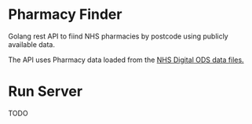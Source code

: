 # Pharmacy Finder
Golang rest API to fiind NHS pharmacies by postcode using publicly available data.

The API uses Pharmacy data loaded from the [NHS Digital ODS data files.](https://digital.nhs.uk/services/organisation-data-service/data-downloads/gp-and-gp-practice-related-data)

# Run Server
TODO
